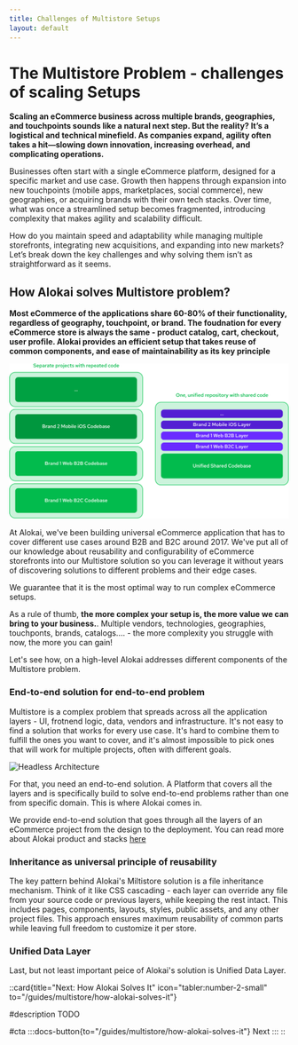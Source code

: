 ```yaml
---
title: Challenges of Multistore Setups
layout: default
---
```

# The Multistore Problem - challenges of scaling Setups

**Scaling an eCommerce business across multiple brands, geographies, and touchpoints sounds like a natural next step. But the reality? It’s a logistical and technical minefield. As companies expand, agility often takes a hit—slowing down innovation, increasing overhead, and complicating operations.**

Businesses often start with a single eCommerce platform, designed for a specific market and use case. Growth then happens through expansion into new touchpoints (mobile apps, marketplaces, social commerce), new geographies, or acquiring brands with their own tech stacks. Over time, what was once a streamlined setup becomes fragmented, introducing complexity that makes agility and scalability difficult.

How do you maintain speed and adaptability while managing multiple storefronts, integrating new acquisitions, and expanding into new markets? Let’s break down the key challenges and why solving them isn’t as straightforward as it seems.


## How Alokai solves Multistore problem?

**Most eCommerce of the applications share 60-80% of their functionality, regardless of geography, touchpoint, or brand. The foudnation for every eCommerce store is always the same - product catalog, cart, checkout, user profile. Alokai provides an efficient setup that takes reuse of common components, and ease of maintainability as its key principle**

<img src="./img/reusable-core.svg" alt="From multiple repositories into a unified codebase with reusable code" class="mx-auto">


At Alokai, we've been building universal eCommerce application that has to cover different use cases around B2B and B2C around 2017. We've put all of our knowledge about reusability and configurability of eCommerce storefronts into our Multistore solution so you can leverage it without years of discovering solutions to different problems and their edge cases.

We guarantee that it is the most optimal way to run complex eCommerce setups.

As a rule of thumb, **the more complex your setup is, the more value we can bring to your business.**. Multiple vendors, technologies, geographies, touchponts, brands, catalogs.... - the more complexity you struggle with now, the more you can gain!

Let's see how, on a high-level Alokai addresses different components of the Multistore problem.

### End-to-end solution for end-to-end problem

Multistore is a complex problem that spreads across all the application layers - UI, frotnend logic, data, vendors and infrastructure. It's not easy to find a solution that works for every use case. It's hard to combine them to fulfill the ones you want to cover, and it's almost impossible to pick ones that will work for multiple projects, often with different goals.

<img src="../../../2.general/3.basics/img/architecture/headless.svg" alt="Headless Architecture" class="mx-auto">

For that, you need an end-to-end solution. A Platform that covers all the layers and is specifically build to solve end-to-end problems rather than one from specific domain. This is where Alokai comes in.

We provide end-to-end solution that goes through all the layers of an eCommerce project from the design to the deployment. You can read more about Alokai product and stacks [here](general#our-products)


### Inheritance as universal principle of reusability

The key pattern behind Alokai's Miltistore solution is a file inheritance mechanism. Think of it like CSS cascading - each layer can override any file from your source code or previous layers, while keeping the rest intact. This includes pages, components, layouts, styles, public assets, and any other project files.
This approach ensures maximum reusability of common parts while leaving full freedom to customize it per store.

### Unified Data Layer

Last, but not least important peice of Alokai's solution is Unified Data Layer. 

::card{title="Next: How Alokai Solves It" icon="tabler:number-2-small" to="/guides/multistore/how-alokai-solves-it"}    

#description
TODO

#cta
:::docs-button{to="/guides/multistore/how-alokai-solves-it"}
Next
:::
::
